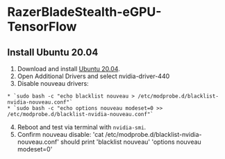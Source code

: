 # RazerBladeStealth-eGPU-TensorFlow

## Install Ubuntu 20.04
  1. Download and install [Ubuntu 20.04](https://ubuntu.com/download/desktop/thank-you?version=20.04&architecture=amd64).
  2. Open Additional Drivers and select nvidia-driver-440
  3. Disable nouveau drivers:
  
    * `sudo bash -c "echo blacklist nouveau > /etc/modprobe.d/blacklist-nvidia-nouveau.conf"`
    * `sudo bash -c "echo options nouveau modeset=0 >> /etc/modprobe.d/blacklist-nvidia-nouveau.conf"`
    
  4. Reboot and test via terminal with `nvidia-smi`.
  5. Confirm nouveau disable:
    'cat /etc/modprobe.d/blacklist-nvidia-nouveau.conf' should print
    'blacklist nouveau'
    'options nouveau modeset=0'
  
